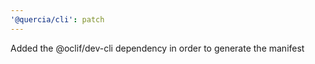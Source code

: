 ```yaml
---
'@quercia/cli': patch
---
```


Added the @oclif/dev-cli dependency in order to generate the manifest
